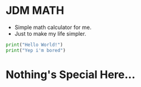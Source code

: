 # JDM MATH

- Simple math calculator for me.
- Just to make my life simpler.

```python
print("Hello World!")
print("Yep i'm bored")
```

# Nothing's Special Here...
